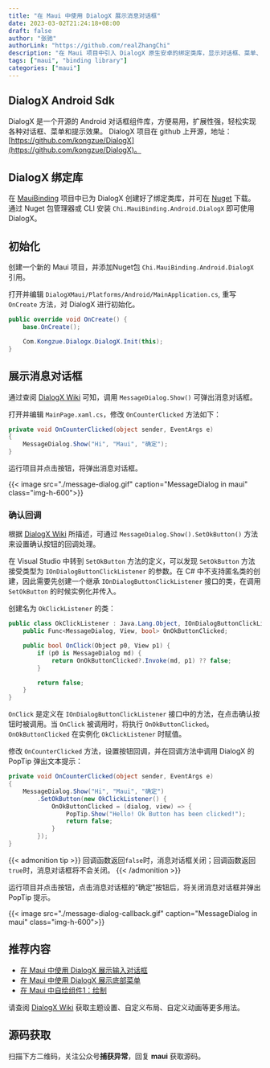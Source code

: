 ```yaml
---
title: "在 Maui 中使用 DialogX 展示消息对话框"
date: 2023-03-02T21:24:18+08:00
draft: false
author: "张驰"
authorLink: "https://github.com/realZhangChi"
description: "在 Maui 项目中引入 DialogX 原生安卓的绑定类库，显示对话框、菜单、提示效果、输入框"
tags: ["maui", "binding library"]
categories: ["maui"]
---
```


## DialogX Android Sdk

DialogX 是一个开源的 Android 对话框组件库，方便易用，扩展性强，轻松实现各种对话框、菜单和提示效果。
DialogX 项目在 github 上开源，地址：[https://github.com/kongzue/DialogX](https://github.com/kongzue/DialogX)。

## DialogX 绑定库

在 [MauiBinding](https://github.com/realZhangChi/MauiBinding) 项目中已为 DialogX 创建好了绑定类库，并可在 [Nuget](https://www.nuget.org/packages/Chi.MauiBinding.Android.DialogX) 下载。通过 Nuget 包管理器或 CLI 安装 `Chi.MauiBinding.Android.DialogX` 即可使用 DialogX。

## 初始化

创建一个新的 Maui 项目，并添加Nuget包 `Chi.MauiBinding.Android.DialogX` 引用。

打开并编辑 `DialogXMaui/Platforms/Android/MainApplication.cs`, 重写 `OnCreate` 方法，对 DialogX 进行初始化。

``` csharp
public override void OnCreate() {
    base.OnCreate();

    Com.Kongzue.Dialogx.DialogX.Init(this);
}
```

## 展示消息对话框

通过查阅 [DialogX Wiki](https://github.com/kongzue/DialogX/wiki/%E5%9F%BA%E7%A1%80%E5%AF%B9%E8%AF%9D%E6%A1%86-MessageDialog-%E5%92%8C-%E8%BE%93%E5%85%A5%E5%AF%B9%E8%AF%9D%E6%A1%86-InputDialog) 可知，调用 `MessageDialog.Show()` 可弹出消息对话框。

打开并编辑 `MainPage.xaml.cs`，修改 `OnCounterClicked` 方法如下：

``` csharp
private void OnCounterClicked(object sender, EventArgs e)
{
    MessageDialog.Show("Hi", "Maui", "确定");
}
```

运行项目并点击按钮，将弹出消息对话框。

{{< image src="./message-dialog.gif" caption="MessageDialog in maui" class="img-h-600">}}

### 确认回调

根据 [DialogX Wiki](https://github.com/kongzue/DialogX/wiki/%E5%9F%BA%E7%A1%80%E5%AF%B9%E8%AF%9D%E6%A1%86-MessageDialog-%E5%92%8C-%E8%BE%93%E5%85%A5%E5%AF%B9%E8%AF%9D%E6%A1%86-InputDialog#%E6%8C%89%E9%92%AE%E7%82%B9%E5%87%BB%E5%9B%9E%E8%B0%83) 所描述，可通过 `MessageDialog.Show().SetOkButton()` 方法来设置确认按钮的回调处理。

在 Visual Studio 中转到 `SetOkButton` 方法的定义，可以发现 `SetOkButton` 方法接受类型为 `IOnDialogButtonClickListener` 的参数。在 C# 中不支持匿名类的创建，因此需要先创建一个继承 `IOnDialogButtonClickListener` 接口的类，在调用 `SetOkButton` 的时候实例化并传入。

创建名为 `OkClickListener` 的类：

``` csharp
public class OkClickListener : Java.Lang.Object, IOnDialogButtonClickListener {
    public Func<MessageDialog, View, bool> OnOkButtonClicked;

    public bool OnClick(Object p0, View p1) {
        if (p0 is MessageDialog md) {
            return OnOkButtonClicked?.Invoke(md, p1) ?? false;
        }

        return false;
    }
}
```

`OnClick` 是定义在 `IOnDialogButtonClickListener` 接口中的方法，在点击确认按钮时被调用。当 `OnClick` 被调用时，将执行 `OnOkButtonClicked`。`OnOkButtonClicked` 在实例化 `OkClickListener` 时赋值。

修改 `OnCounterClicked` 方法，设置按钮回调，并在回调方法中调用 DialogX 的 PopTip 弹出文本提示：

``` csharp
private void OnCounterClicked(object sender, EventArgs e)
{
    MessageDialog.Show("Hi", "Maui", "确定")
        .SetOkButton(new OkClickListener() {
            OnOkButtonClicked = (dialog, view) => {
                PopTip.Show("Hello! Ok Button has been clicked!");
                return false;
            }
        });
}
```

{{< admonition tip >}}
回调函数返回`false`时，消息对话框关闭；回调函数返回`true`时，消息对话框将不会关闭。
{{< /admonition >}}

运行项目并点击按钮，点击消息对话框的“确定”按钮后，将关闭消息对话框并弹出 PopTip 提示。

{{< image src="./message-dialog-callback.gif" caption="MessageDialog in maui" class="img-h-600">}}

## 推荐内容

- [在 Maui 中使用 DialogX 展示输入对话框](https://zhangchi.io/posts/use-dialogx-in-maui-2/)
- [在 Maui 中使用 DialogX 展示底部菜单](https://zhangchi.io/posts/use-dialogx-in-maui-3/)
- [在 Maui 中自绘组件1：绘制](https://zhangchi.io/posts/custom-component-in-maui-1/)

请查阅 [DialogX Wiki](https://github.com/kongzue/DialogX/wiki/%E5%9F%BA%E7%A1%80%E5%AF%B9%E8%AF%9D%E6%A1%86-MessageDialog-%E5%92%8C-%E8%BE%93%E5%85%A5%E5%AF%B9%E8%AF%9D%E6%A1%86-InputDialog) 获取主题设置、自定义布局、自定义动画等更多用法。

## 源码获取

扫描下方二维码，关注公众号**捕获异常**，回复 **maui** 获取源码。
